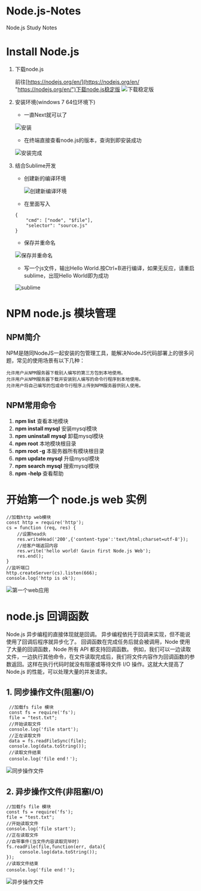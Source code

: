 # Node.js-Notes
Node.js Study Notes
# Install Node.js
1. 下载node.js
	
	前往[https://nodejs.org/en/](https://nodejs.org/en/ "https://nodejs.org/en/")下载node.js稳定版
	![下载稳定版](http://i.imgur.com/1byvubu.png)


2. 安装环境(windows 7 64位环境下)
	
	- 一直Next就可以了
	
	![安装](http://i.imgur.com/gRew5uL.png)
	
	- 在终端直接查看node.js的版本，查询到即安装成功
	
	![安装完成](http://i.imgur.com/awvnLdR.png)


3. 结合Sublime开发
	
	- 创建新的编译环境
	
	  ![创建新编译环境](http://i.imgur.com/IDga1Cv.png)
	- 在里面写入
	```
	{
		"cmd": ["node", "$file"],
		"selector": "source.js"
	}
	```
	- 保存并重命名
	
	![保存并重命名](http://i.imgur.com/Jzs3iNo.png)
	- 写一个js文件，输出Hello World.按Ctrl+B进行编译，如果无反应，请重启sublime，出现Hello World即为成功
	
	![sublime](http://i.imgur.com/LXs03iI.png)

# NPM node.js 模块管理 
## NPM简介
NPM是随同NodeJS一起安装的包管理工具，能解决NodeJS代码部署上的很多问题，常见的使用场景有以下几种：

    允许用户从NPM服务器下载别人编写的第三方包到本地使用。
    允许用户从NPM服务器下载并安装别人编写的命令行程序到本地使用。
    允许用户将自己编写的包或命令行程序上传到NPM服务器供别人使用。 
## NPM常用命令
1. **npm list**
	查看本地模块
2. **npm install mysql**
	安装mysql模块
3. **npm uninstall mysql**
	卸载mysql模块
4. **npm root**
	本地模块根目录
5. **npm root -g**
	本服务器所有模块根目录
6. **npm update mysql**
	升级mysql模块
7. **npm search mysql**
	搜索mysql模块
8. **npm -help <command>**
	查看帮助

# 开始第一个 node.js web 实例
	//加载http web模块
	const http = require('http');
	cs = function (req, res) {
		//设置head头
		res.writeHead('200',{'content-type':'text/html;charset=utf-8'});
		//给客户端返回内容
		res.write('hello world! Gavin first Node.js Web'); 
		res.end();
	}
	//监听端口
	http.createServer(cs).listen(666);
	console.log('http is ok');

![第一个web应用](http://i.imgur.com/uqEFm2H.png)
# node.js 回调函数
Node.js 异步编程的直接体现就是回调。
异步编程依托于回调来实现，但不能说使用了回调后程序就异步化了。
回调函数在完成任务后就会被调用，Node 使用了大量的回调函数，Node 所有 API 都支持回调函数。
例如，我们可以一边读取文件，一边执行其他命令，在文件读取完成后，我们将文件内容作为回调函数的参数返回。这样在执行代码时就没有阻塞或等待文件 I/O 操作。这就大大提高了 Node.js 的性能，可以处理大量的并发请求。
## 1. 同步操作文件(阻塞I/O)
	 //加载fs file 模块
	 const fs = require('fs');
	 file = "test.txt";
	 //开始读取文件
	 console.log('file start');
	 //正在读取文件
	 data = fs.readFileSync(file);
	 console.log(data.toString());
	 //读取文件结束
	 console.log('file end！');
![同步操作文件](http://i.imgur.com/PuaItru.png)
## 2. 异步操作文件(非阻塞I/O)
	//加载fs file 模块
	const fs = require('fs');
	file = "test.txt";
	//开始读取文件
	console.log('file start');
	//正在读取文件
	//自带事件(当文件内容读取完毕时)
	fs.readFile(file,function(err, data){
		 console.log(data.toString());
	});
	//读取文件结束
	console.log('file end！');
![异步操作文件](http://i.imgur.com/kX5fFsu.png)